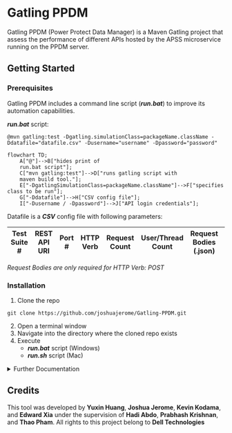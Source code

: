 # Gatling PPDM
Gatling PPDM (Power Protect Data Manager) is a Maven Gatling project that assess the performance of different APIs hosted by the APSS microservice running on the PPDM server.

## Getting Started


### Prerequisites
Gatling PPDM includes a command line script (_**run.bat**_) to improve its automation capabilities.

_**run.bat**_ script:
```
@mvn gatling:test -Dgatling.simulationClass=packageName.className -Ddatafile="datafile.csv" -Dusername="username" -Dpassword="password"
```
```mermaid
flowchart TD;
    A["@"]-->B["hides print of
    run.bat script"];
    C["mvn gatling:test"]-->D["runs gatling script with 
    maven build tool."];
    E["-DgatlingSimulationClass=packageName.className"]-->F["specifies class to be run"];
    G["-Ddatafile"]-->H["CSV config file"];
    I["-Dusername / -Dpassword"]-->J["API login credentials"];
```
Datafile is a _**CSV**_ config file with following parameters:

Test Suite #|REST API URI|Port #|HTTP Verb|Request Count|User/Thread Count|Request Bodies (.json)|Test Duration|IP Address
---|---|---|---|---|---|---|---|---

_Request Bodies are only required for HTTP Verb: POST_

### Installation
1. Clone the repo
```
git clone https://github.com/joshuajerome/Gatling-PPDM.git
```
2. Open a terminal window
3. Navigate into the directory where the cloned repo exists
4. Execute 
      - _**run.bat**_ script (Windows)
      - _**run.sh**_ script (Mac)

<details>
<summary>Further Documentation</summary>
<br>
put futher documentation here
</br>
</details>


## Credits
This tool was developed by **Yuxin Huang**, **Joshua Jerome**, **Kevin Kodama**, and **Edward Xia** under the supervision of **Hadi Abdo**, **Prabhash Krishnan**, and **Thao Pham**. All rights to this project belong to **Dell Technologies** 

